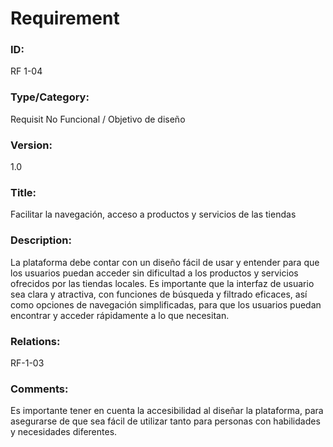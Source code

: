 # Requirement

### ID:

RF 1-04

### Type/Category:

Requisit No Funcional / Objetivo de diseño

### Version:

1.0

### Title:

Facilitar la navegación, acceso a productos y servicios de las tiendas

### Description:

La plataforma debe contar con un diseño fácil de usar y entender para que los usuarios puedan acceder sin dificultad a los productos y servicios ofrecidos por las tiendas locales. Es importante que la interfaz de usuario sea clara y atractiva, con funciones de búsqueda y filtrado eficaces, así como opciones de navegación simplificadas, para que los usuarios puedan encontrar y acceder rápidamente a lo que necesitan.

### Relations:

RF-1-03

### Comments:

Es importante tener en cuenta la accesibilidad al diseñar la plataforma, para asegurarse de que sea fácil de utilizar tanto para personas con habilidades y necesidades diferentes.
